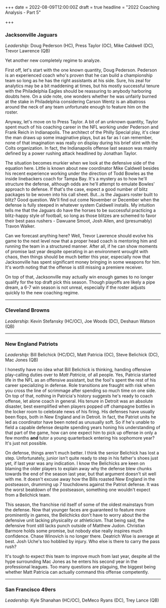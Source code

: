 +++
date = 2022-08-09T12:00:00Z
draft = true
headline = "2022 Coaching Analysis - Part 5"

+++
### Jacksonville Jaguars

_Leadership:_ Doug Pederson (HC), Press Taylor (OC), Mike Caldwell (DC), Trevor Lawrence (QB)

Yet another new completely regime to analyze.

First off, let's start with the one known quantity, Doug Pederson. Pederson is an experienced coach who's proven that he can build a championship team so long as he has the right assistants at his side. Sure, his zeal for analytics may be a bit maddening at times, but his mostly successful tenure with the Philadelphia Eagles should be reassuring to anybody harboring doubts here. On a side note, one wonders whether he was unfairly burned at the stake in Philadelphia considering Carson Wentz is an albatross around the neck of any team unfortunate enough to feature him on the roster.

Anyway, let's move on to Press Taylor. A bit of an unknown quantity, Taylor spent much of his coaching career in the NFL working under Pederson and Frank Reich in Indianapolis. The architect of the Philly Special play, it's clear the man draws up some imaginative plays, but as far as I can remember, none of that imagination was really on display during his brief stint with the Colts organization. In fact, the Indianapolis offense last season was mainly defined by a power rushing attack headlined by Jonathan Taylor.

The situation becomes murkier when we look at the defensive side of the equation here. Little is known about new coordinator Mike Caldwell besides his recent experience working under the direction of Todd Bowles as the inside linebackers coach for Tampa Bay. It's a mystery as to how he'll structure the defense, although odds are he'll attempt to emulate Bowles' approach to defense. If that's the case, expect a good number of blitz packages to be woven into his call sheet. But...is the Jaguars roster built to blitz? Good question. We'll find out come November or December when the defense is fully steeped in whatever system Caldwell installs. My intuition tells me that the Jaguars do have the horses to be successful practicing a blitz-happy style of football, so long as those blitzes are schemed to favor their best pass rushers - Dawuane Smoot, Josh Allen, and (presumably) Travon Walker.

Can we forecast anything here? Well, Trevor Lawrence should evolve his game to the next level now that a proper head coach is mentoring him and running the team in a structured manner. After all, if he can show moments of promise last year despite operating in an environment wrought with chaos, then things should be much better this year, especially now that Jacksonville has spent significant money bringing in some weapons for him. It's worth noting that the offense is still missing a premiere receiver.

On top of that, Jacksonville may actually win enough games to no longer qualify for the top draft pick this season. Though playoffs are likely a pipe dream, a 6-7 win season is not unreal, especially if the roster adjusts quickly to the new coaching regime.

***

### Cleveland Browns

_Leadership_: Kevin Stefansky (HC/OC), Joe Woods (DC), Deshaun Watson (QB)

***

### New England Patriots

_Leadership:_ Bill Belichick (HC/DC), Matt Patricia (OC), Steve Belichick (DC), Mac Jones (QB)

I honestly have no idea what Bill Belichick is thinking, handing offensive play-calling duties over to _Matt Patricia_, of all people. Yes, Patricia started  life in the NFL as an offensive assistant, but the fool's spent the rest of his career specializing in defense. Role transitions are fraught with risk when you cross the line of scrimmage after spending so much time on one side. On top of that, nothing in Patricia's history suggests he's ready to coach offense, let alone coach in general. His tenure in Detroit was an absolute disaster, best exemplified when players popped off champagne bottles in the locker room to celebrate news of his firing. His defenses have usually been flops, both in New England and in Detroit. In fact, the Patriot units he led as coordinator have been noted as unusually soft. So if he's unable to field a capable defense despite spending years honing his understanding of that part of the game, how can one expect him to pick up offense in only a few months **and** tutor a young quarterback entering his sophomore year? It's just not possible.

On defense, things aren't much better. I think the senior Belichick has lost a step. Unfortunately, junior isn't quite ready to step in his father's shoes just yet, if last year was any indication. I know the Belichicks are keen on blaming the older players to explain away why the defense blew chunks towards the end of the season last year, but that argument doesn't sit well with me. It doesn't excuse away how the Bills roasted New England in the postseason, drumming up 7 touchdowns against the Patriot defense. It was the worst beatdown of the postseason, something one wouldn't expect from a Belichick team.

This season, the franchise rid itself of some of the oldest mainstays from the defense. Now that younger faces are guaranteed to feature more prominently in games, the Belichicks don't have to worry about the the defensive unit lacking physicality or athleticism. That being said, the defensive front still lacks punch outside of Matthew Judon. Christian Barmore holds some promise, but nobody else really inspires much confidence. Chase Winovich is no longer there. Deatrich Wise is average at best. Josh Uche's too hobbled by injury. Who else is there to carry the pass rush?

It's tough to expect this team to improve much from last year, despite all the hype surrounding Mac Jones as he enters his second year in the professional leagues. Too many questions are plaguing, the biggest being whether Matt Patricia can actually command this offense competently.

***

### San Francisco 49ers

_Leadership:_ Kyle Shanahan (HC/OC), DeMeco Ryans (DC), Trey Lance (QB)

 